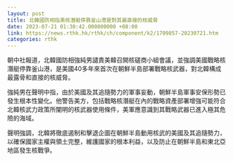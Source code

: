 ```yaml
---
layout: post
title: 北韓國防相指美核潛艇停靠釜山港是對其最直接的核威脅
date: 2023-07-21 01:30:42.000000000 +08:00
link: https://news.rthk.hk/rthk/ch/component/k2/1709857-20230721.htm
categories: rthk
---
```


朝中社報道，北韓國防相強純男譴責美韓召開核磋商小組會議，並強調美國戰略核潛艇停靠釜山港，是美國40多年來首次在朝鮮半島部署戰略核武器，對北韓構成最露骨和直接的核威脅。

強純男在聲明中指，由於美國及其追隨勢力的軍事妄動，朝鮮半島軍事安保形勢已發生根本性變化。他警告美方，包括戰略核潛艇在內的戰略資產部署增強可能符合北韓核武力政策所闡明的核武器使用條件，美軍應意識到其戰略武器已進入極其危險的海域。

聲明強調，北韓將徹底遏制和擊退企圖在朝鮮半島動用核武的美國及其追隨勢力，以確保國家主權與領土完整，維護國家的根本利益，以及防止在朝鮮半島和東北亞地區發生核戰爭。

